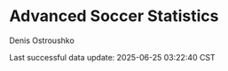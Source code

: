 # Advanced Soccer Statistics
Denis Ostroushko

<!-- gfm -->

Last successful data update: 2025-06-25 03:22:40 CST
